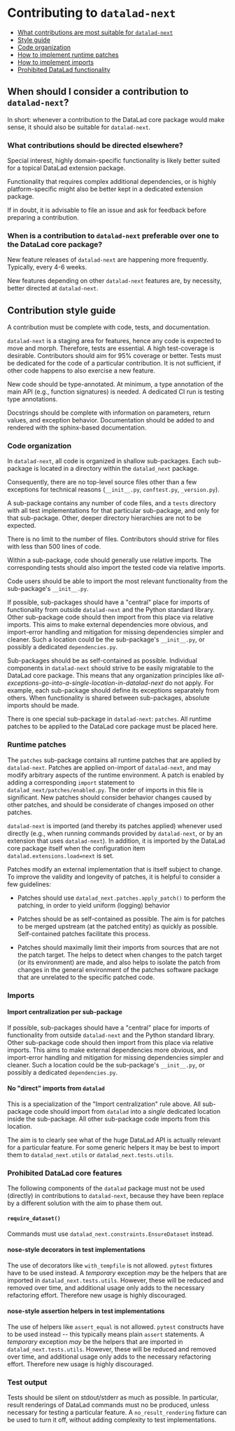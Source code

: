 # Contributing to `datalad-next`

- [What contributions are most suitable for `datalad-next`](#when-should-i-consider-a-contribution-to-datalad-next)
- [Style guide](#contribution-style-guide)
- [Code organization](#code-organization)
- [How to implement runtime patches](#runtime-patches)
- [How to implement imports](#imports)
- [Prohibited DataLad functionality](#prohibited-datalad-core-features)


## When should I consider a contribution to `datalad-next`?

In short: whenever a contribution to the DataLad core package would make sense, it should also be suitable for `datalad-next`.


### What contributions should be directed elsewhere?

Special interest, highly domain-specific functionality is likely better suited for a topical DataLad extension package.

Functionality that requires complex additional dependencies, or is highly platform-specific might also be better kept in a dedicated extension package.

If in doubt, it is advisable to file an issue and ask for feedback before preparing a contribution.


### When is a contribution to `datalad-next` preferable over one to the DataLad core package?

New feature releases of `datalad-next` are happening more frequently. Typically, every 4-6 weeks.

New features depending on other `datalad-next` features are, by necessity, better directed at `datalad-next`.


## Contribution style guide

A contribution must be complete with code, tests, and documentation.

`datalad-next` is a staging area for features, hence any code is expected to move and morph. Therefore, tests are essential. A high test-coverage is desirable. Contributors should aim for 95% coverage or better. Tests must be dedicated for the code of a particular contribution. It is not sufficient, if other code happens to also exercise a new feature.

New code should be type-annotated. At minimum, a type annotation of the main API (e.g., function signatures) is needed. A dedicated CI run is testing type annotations.

Docstrings should be complete with information on parameters, return values, and exception behavior. Documentation should be added to and rendered with the sphinx-based documentation.


### Code organization

In `datalad-next`, all code is organized in shallow sub-packages. Each sub-package is located in a directory within the `datalad_next` package.

Consequently, there are no top-level source files other than a few exceptions for technical reasons (`__init__.py`, `conftest.py`, `_version.py`).

A sub-package contains any number of code files, and a `tests` directory with all test implementations for that particular sub-package, and only for that sub-package. Other, deeper directory hierarchies are not to be expected.

There is no limit to the number of files. Contributors should strive for files with less than 500 lines of code.

Within a sub-package, code should generally use relative imports. The corresponding tests should also import the tested code via relative imports.

Code users should be able to import the most relevant functionality from the sub-package's `__init__.py`.

If possible, sub-packages should have a "central" place for imports of functionality from outside `datalad-next` and the Python standard library. Other sub-package code should then import from this place via relative imports. This aims to make external dependencies more obvious, and import-error handling and mitigation for missing dependencies simpler and cleaner. Such a location could be the sub-package's `__init__.py`, or possibly a dedicated `dependencies.py`.

Sub-packages should be as self-contained as possible. Individual components in `datalad-next` should strive to be easily migratable to the DataLad core package. This means that any organization principles like *all-exceptions-go-into-a-single-location-in-datalad-next* do not apply. For example, each sub-package should define its exceptions separately from others. When functionality is shared between sub-packages, absolute imports should be made.

There is one special sub-package in `datalad-next`: `patches`. All runtime patches to be applied to the DataLad core package must be placed here.


### Runtime patches

The `patches` sub-package contains all runtime patches that are applied by `datalad-next`.  Patches are applied on-import of `datalad-next`, and may modify arbitrary aspects of the runtime environment. A patch is enabled by adding a corresponding `import` statement to `datalad_next/patches/enabled.py`. The order of imports in this file is significant. New patches should consider behavior changes caused by other patches, and should be considerate of changes imposed on other patches.

`datalad-next` is imported (and thereby its patches applied) whenever used
directly (e.g., when running commands provided by `datalad-next`, or by an
extension that uses `datalad-next`).  In addition, it is imported by the
DataLad core package itself when the configuration item
`datalad.extensions.load=next` is set.

Patches modify an external implementation that is itself subject to change. To improve the validity and longevity of patches, it is helpful to consider a few guidelines:

- Patches should use `datalad_next.patches.apply_patch()` to perform the patching, in order to yield uniform (logging) behavior

- Patches should be as self-contained as possible. The aim is for patches to be merged upstream (at the patched entity) as quickly as possible. Self-contained patches facilitate this process.

- Patches should maximally limit their imports from sources that are not the patch target. The helps to detect when changes to the patch target (or its environment) are made, and also helps to isolate the patch from changes in the general environment of the patches software package that are unrelated to the specific patched code.


### Imports

#### Import centralization per sub-package

If possible, sub-packages should have a "central" place for imports of functionality from outside `datalad-next` and the Python standard library. Other sub-package code should then import from this place via relative imports. This aims to make external dependencies more obvious, and import-error handling and mitigation for missing dependencies simpler and cleaner. Such a location could be the sub-package's `__init__.py`, or possibly a dedicated `dependencies.py`.

#### No "direct" imports from `datalad`

This is a specialization of the "Import centralization" rule above. All sub-package code should import from `datalad` into a *single* dedicated location inside the sub-package. All other sub-package code imports from this location.

The aim is to clearly see what of the huge DataLad API is actually relevant for a particular feature. For some generic helpers it may be best to import them to `datalad_next.utils` or `datalad_next.tests.utils`.


### Prohibited DataLad core features

The following components of the `datalad` package must not be used (directly) in contributions to `datalad-next`, because they have been replace by a different solution with the aim to phase them out.

#### `require_dataset()`

Commands must use `datalad_next.constraints.EnsureDataset` instead.

#### nose-style decorators in test implementations

The use of decorators like `with_tempfile` is not allowed.
`pytest` fixtures have to be used instead.
A *temporary* exception *may* be the helpers that are imported in `datalad_next.tests.utils`.
However, these will be reduced and removed over time, and additional usage only adds to the necessary refactoring effort.
Therefore new usage is highly discouraged.

#### nose-style assertion helpers in test implementations

The use of helpers like `assert_equal` is not allowed.
`pytest` constructs have to be used instead -- this typically means plain `assert` statements.
A *temporary* exception *may* be the helpers that are imported in `datalad_next.tests.utils`.
However, these will be reduced and removed over time, and additional usage only adds to the necessary refactoring effort.
Therefore new usage is highly discouraged.

### Test output

Tests should be silent on stdout/stderr as much as possible.
In particular, result renderings of DataLad commands must no be produced, unless necessary for testing a particular feature.
A `no_result_rendering` fixture can be used to turn it off, without adding complexity to test implementations.
